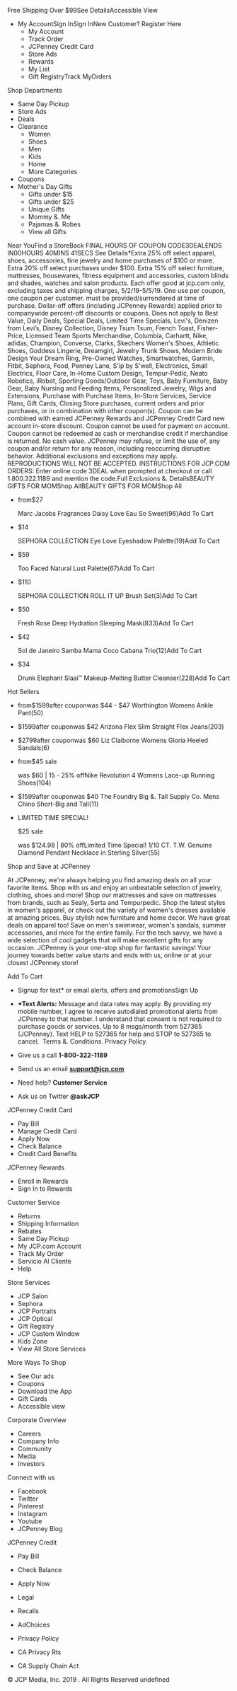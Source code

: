 Free Shipping Over $99See DetailsAccessible View

*   My AccountSign InSign InNew Customer? Register Here
    *   My Account
    *   Track Order
    *   JCPenney Credit Card
    *   Store Ads
    *   Rewards
    *   My List
    *   Gift RegistryTrack MyOrders

Shop Departments

*   Same Day Pickup
*   Store Ads
*   Deals
*   Clearance
    *   Women
    *   Shoes
    *   Men
    *   Kids
    *   Home
    *   More Categories
*   Coupons
*   Mother's Day Gifts
    *   Gifts under $15
    *   Gifts under $25
    *   Unique Gifts
    *   Mommy &. Me
    *   Pajamas &. Robes
    *   View all Gifts

Near YouFind a StoreBack FINAL HOURS OF COUPON CODE3DEALENDS IN00HOURS 40MINS 41SECS See Details\*Extra 25% off select apparel, shoes, accessories, fine jewelry and home purchases of $100 or more. Extra 20% off select purchases under $100. Extra 15% off select furniture, mattresses, housewares, fitness equipment and accessories, custom blinds and shades, watches and salon products. Each offer good at jcp.com only, excluding taxes and shipping charges, 5/2/19-5/5/19. One use per coupon, one coupon per customer. must be provided/surrendered at time of purchase. Dollar-off offers (including JCPenney Rewards) applied prior to companywide percent-off discounts or coupons. Does not apply to Best Value, Daily Deals, Special Deals, Limited Time Specials, Levi's, Denizen from Levi’s, Disney Collection, Disney Tsum Tsum, French Toast, Fisher-Price, Licensed Team Sports Merchandise, Columbia, Carhartt, Nike, adidas, Champion, Converse, Clarks, Skechers Women's Shoes, Athletic Shoes, Goddess Lingerie, Dreamgirl, Jewelry Trunk Shows, Modern Bride Design Your Dream Ring, Pre-Owned Watches, Smartwatches, Garmin, Fitbit, Sephora, Food, Penney Lane, S'ip by S'well, Electronics, Small Electrics, Floor Care, In-Home Custom Design, Tempur-Pedic, Neato Robotics, iRobot, Sporting Goods/Outdoor Gear, Toys, Baby Furniture, Baby Gear, Baby Nursing and Feeding Items, Personalized Jewelry, Wigs and Extensions, Purchase with Purchase Items, In-Store Services, Service Plans, Gift Cards, Closing Store purchases, current orders and prior purchases, or in combination with other coupon(s). Coupon can be combined with earned JCPenney Rewards and JCPenney Credit Card new account in-store discount. Coupon cannot be used for payment on account. Coupon cannot be redeemed as cash or merchandise credit if merchandise is returned. No cash value. JCPenney may refuse, or limit the use of, any coupon and/or return for any reason, including reoccurring disruptive behavior. Additional exclusions and exceptions may apply. REPRODUCTIONS WILL NOT BE ACCEPTED. INSTRUCTIONS FOR JCP.COM ORDERS: Enter online code 3DEAL when prompted at checkout or call 1.800.322.1189 and mention the code.Full Exclusions &. DetailsBEAUTY GIFTS FOR MOMShop AllBEAUTY GIFTS FOR MOMShop All

*   from$27
    
    Marc Jacobs Fragrances Daisy Love Eau So Sweet(96)Add To Cart
*   $14
    
    SEPHORA COLLECTION Eye Love Eyeshadow Palette(19)Add To Cart
*   $59
    
    Too Faced Natural Lust Palette(67)Add To Cart
*   $110
    
    SEPHORA COLLECTION ROLL IT UP Brush Set(3)Add To Cart
*   $50
    
    Fresh Rose Deep Hydration Sleeping Mask(833)Add To Cart
*   $42
    
    Sol de Janeiro Samba Mama Coco Cabana Trio(12)Add To Cart
*   $34
    
    Drunk Elephant Slaai™ Makeup-Melting Butter Cleanser(228)Add To Cart

Hot Sellers

*   from$1599after couponwas $44 - $47 Worthington Womens Ankle Pant(50)
*   $1599after couponwas $42 Arizona Flex Slim Straight Flex Jeans(203)
*   $2799after couponwas $60 Liz Claiborne Womens Gloria Heeled Sandals(6)
*   from$45 sale
    
    was $60 | 15 - 25% offNike Revolution 4 Womens Lace-up Running Shoes(104)
*   $1599after couponwas $40 The Foundry Big &. Tall Supply Co. Mens Chino Short-Big and Tall(11)
*   LIMITED TIME SPECIAL!
    
    $25 sale
    
    was $124.98 | 80% offLimited Time Special! 1/10 CT. T.W. Genuine Diamond Pendant Necklace in Sterling Silver(55)

Shop and Save at JCPenney

At JCPenney, we're always helping you find amazing deals on all your favorite items. Shop with us and enjoy an unbeatable selection of jewelry, clothing, shoes and more! Shop our mattresses and save on mattresses from brands, such as Sealy, Serta and Tempurpedic. Shop the latest styles in women's apparel, or check out the variety of women's dresses available at amazing prices. Buy stylish new furniture and home decor. We have great deals on apparel too! Save on men's swimwear, women's sandals, summer accessories, and more for the entire family. For the tech savvy, we have a wide selection of cool gadgets that will make excellent gifts for any occasion. JCPenney is your one-stop shop for fantastic savings! Your journey towards better value starts and ends with us, online or at your closest JCPenney store!

Add To Cart

*   Signup for text\* or email alerts, offers and promotionsSign Up
*   **\*Text Alerts:** Message and data rates may apply. By providing my mobile number, I agree to receive autodialed promotional alerts from JCPenney to that number. I understand that consent is not required to purchase goods or services. Up to 8 msgs/month from 527365 (JCPenney). Text HELP to 527365 for help and STOP to 527365 to cancel.  Terms &. Conditions. Privacy Policy.

*   Give us a call **1-800-322-1189**
*   Send us an email **support@jcp.com**
*   Need help? **Customer Service**
*   Ask us on Twitter **@askJCP**

JCPenney Credit Card

*   Pay Bill
*   Manage Credit Card
*   Apply Now
*   Check Balance
*   Credit Card Benefits

JCPenney Rewards

*   Enroll in Rewards
*   Sign In to Rewards

Customer Service

*   Returns
*   Shipping Information
*   Rebates
*   Same Day Pickup
*   My JCP.com Account
*   Track My Order
*   Servicio Al Cliente
*   Help

Store Services

*   JCP Salon
*   Sephora
*   JCP Portraits
*   JCP Optical
*   Gift Registry
*   JCP Custom Window
*   Kids Zone
*   View All Store Services

More Ways To Shop

*   See Our ads
*   Coupons
*   Download the App
*   Gift Cards
*   Accessible view

Corporate Overview

*   Careers
*   Company Info
*   Community
*   Media
*   Investors

Connect with us

*   Facebook
*   Twitter
*   Pinterest
*   Instagram
*   Youtube
*   JCPenney Blog

JCPenney Credit

*   Pay Bill
*   Check Balance
*   Apply Now

*   Legal
*   Recalls
*   AdChoices

*   Privacy Policy
*   CA Privacy Rts
*   CA Supply Chain Act

© JCP Media, Inc. 2019 . All Rights Reserved undefined